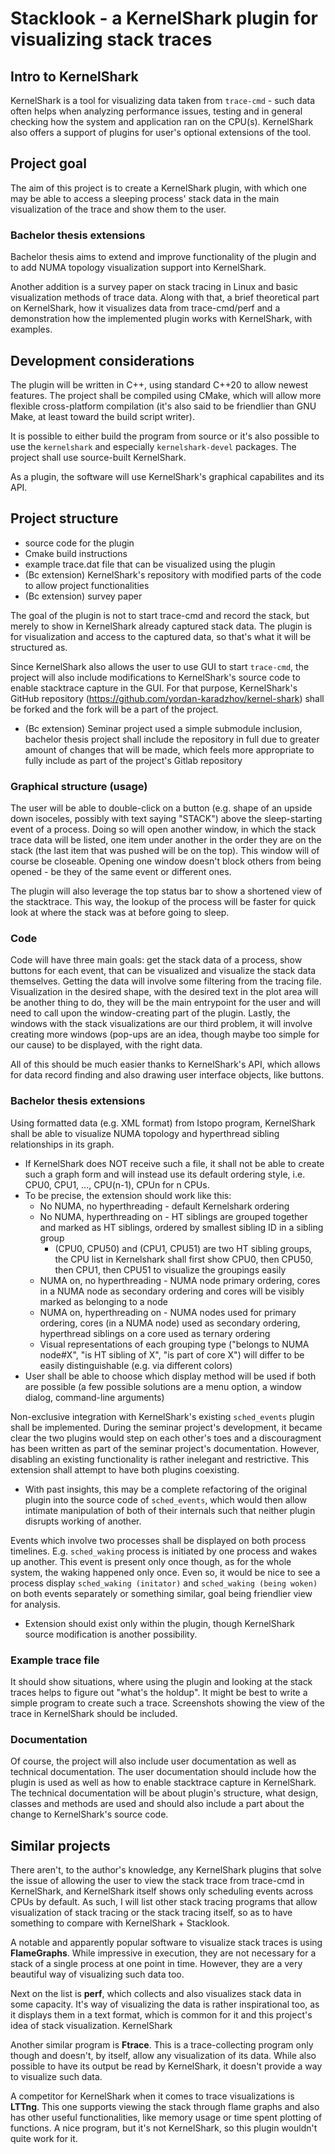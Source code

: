 # Stacklook - a KernelShark plugin for visualizing stack traces

## Intro to KernelShark

KernelShark is a tool for visualizing data taken from `trace-cmd` - such data
often helps when analyzing performance issues, testing and in
general checking how the system and application ran on the CPU(s).
KernelShark also offers a support of plugins for user's optional extensions of the tool.

## Project goal

The aim of this project is to create a KernelShark plugin, with which one may
be able to access a sleeping process' stack data in the main visualization of
the trace and show them to the user.

### Bachelor thesis extensions

Bachelor thesis aims to extend and improve functionality of the plugin and to add NUMA topology
visualization support into KernelShark.

Another addition is a survey paper on stack tracing in Linux and basic visualization methods of trace data.
Along with that, a brief theoretical part on KernelShark, how it visualizes data from trace-cmd/perf
and a demonstration how the implemented plugin works with KernelShark, with examples.

## Development considerations

The plugin will be written in C++, using standard C++20 to allow newest
features. The project shall be compiled using CMake, which will allow more
flexible cross-platform compilation (it's also said to be friendlier than GNU
Make, at least toward the build script writer).

It is possible to either build the program from source or it's also possible to use
the `kernelshark` and especially `kernelshark-devel` packages. The project shall use
source-built KernelShark.

As a plugin, the software will use KernelShark's graphical capabilites and its
API.

## Project structure

- source code for the plugin
- Cmake build instructions
- example trace.dat file that can be visualized using the plugin
- (Bc extension) KernelShark's repository with modified parts of the code to allow
  project functionalities
- (Bc extension) survey paper

The goal of the plugin is not to start trace-cmd and record the stack, but
merely to show in KernelShark already captured stack data. The plugin is for
visualization and access to the captured data, so that's what it will be
structured as.

Since KernelShark also allows the user to use GUI to start `trace-cmd`, the project
will also include modifications to KernelShark's source code to enable
stacktrace capture in the GUI. For that purpose, KernelShark's GitHub repository
(https://github.com/yordan-karadzhov/kernel-shark) shall be forked and the fork
will be a part of the project.

- (Bc extension) Seminar project used a simple submodule inclusion, bachelor thesis project
  shall include the repository in full due to greater amount of changes that will be made,
  which feels more appropriate to fully include as part of the project's Gitlab repository

### Graphical structure (usage)

The user will be able to double-click on a button (e.g. shape of an upside down
isoceles, possibly with text saying "STACK") above the sleep-starting event of
a process. Doing so will open another window, in which the stack trace data
will be listed, one item under another in the order they are on the stack (the
last item that was pushed will be on the top). This window will of course be
closeable. Opening one window doesn't block others from being opened - be they
of the same event or different ones.

The plugin will also leverage the top status bar to show a shortened view of
the stacktrace. This way, the lookup of the process will be faster for quick
look at where the stack was at before going to sleep.

### Code

Code will have three main goals: get the stack data of a process, show buttons
for each event, that can be visualized and visualize the stack data themselves.
Getting the data will involve some filtering from the tracing file.
Visualization in the desired shape, with the desired text in the plot area will
be another thing to do, they will be the main entrypoint for the user and will
need to call upon the window-creating part of the plugin. Lastly, the windows
with the stack visualizations are our third problem, it will involve creating
more windows (pop-ups are an idea, though maybe too simple for our cause) to be
displayed, with the right data.

All of this should be much easier thanks to KernelShark's API, which allows for
data record finding and also drawing user interface objects, like buttons.

### Bachelor thesis extensions

Using formatted data (e.g. XML format) from Istopo program, KernelShark shall be able to visualize
NUMA topology and hyperthread sibling relationships in its graph.

- If KernelShark does NOT receive such a file, it shall not be able to create such a graph form and
  will instead use its default ordering style, i.e. CPU0, CPU1, ..., CPU(n-1), CPUn for n CPUs.
- To be precise, the extension should work like this:
  - No NUMA, no hyperthreading - default Kernelshark ordering
  - No NUMA, hyperthreading on - HT siblings are grouped together and marked as HT siblings,
    ordered by smallest sibling ID in a sibling group
    - (CPU0, CPU50) and (CPU1, CPU51) are two HT sibling groups, the CPU list in Kernelshark
      shall first show CPU0, then CPU50, then CPU1, then CPU51 to visualize the groupings easily
  - NUMA on, no hyperthreading - NUMA node primary ordering, cores in a NUMA node as secondary ordering and
    cores will be visibly marked as belonging to a node
  - NUMA on, hyperthreading on - NUMA nodes used for primary ordering, cores (in a NUMA node) used as secondary
    ordering, hyperthread siblings on a core used as ternary ordering
  - Visual representations of each grouping type ("belongs to NUMA node#X", "is HT sibling of X", "is part of core X")
    will differ to be easily distinguishable (e.g. via different colors)
- User shall be able to choose which display method will be used if both are possible (a few possible
  solutions are a menu option, a window dialog, command-line arguments)

Non-exclusive integration with KernelShark's existing `sched_events` plugin shall be implemented.
During the seminar project's development, it became clear the two plugins would step on each other's
toes and a discouragment has been written as part of the seminar project's documentation.
However, disabling an existing functionality is rather inelegant and restrictive.
This extension shall attempt to have both plugins coexisting.

- With past insights, this may be a complete refactoring of the original plugin into the source code of
  `sched_events`, which would then allow intimate manipulation of both of their internals such that neither
  plugin disrupts working of another.

Events which involve two processes shall be displayed on both process timelines. E.g. `sched_waking` process
is initiated by one process and wakes up another. This event is present only once though, as for the whole
system, the waking happened only once. Even so, it would be nice to see a process display `sched_waking (initator)`
and `sched_waking (being woken)` on both events separately or something similar, goal being friendlier
view for analysis.

- Extension should exist only within the plugin, though KernelShark source modification is another possibility.

### Example trace file

It should show situations, where using the plugin and looking at
the stack traces helps to figure out "what's the holdup". It might be
best to write a simple program to create such a trace. Screenshots
showing the view of the trace in KernelShark should be included.

### Documentation

Of course, the project will also include user documentation as well as
technical documentation. The user documentation should include
how the plugin is used as well as how to enable stacktrace capture in
KernelShark. The technical documentation will be about plugin's structure,
what design, classes and methods are used and should also include a part
about the change to KernelShark's source code.

## Similar projects

There aren't, to the author's knowledge, any KernelShark plugins that solve the
issue of allowing the user to view the stack trace from trace-cmd in
KernelShark, and KernelShark itself shows only scheduling events across CPUs
by default. As such, I will list other stack tracing programs that allow
visualization of stack tracing or the stack tracing itself, so as to have
something to compare with KernelShark + Stacklook.

A notable and apparently popular software to visualize stack traces is using
**FlameGraphs**. While impressive in execution, they are not necessary for a
stack of a single process at one point in time. However, they are a very
beautiful way of visualizing such data too.

Next on the list is **perf**, which collects and also visualizes stack data in
some capacity. It's way of visualizing the data is rather inspirational
too, as it displays them in a text format, which is common for it and
this project's idea of stack visualization. KernelShark

Another similar program is **Ftrace**. This is a trace-collecting program only
though and doesn't, by itself, allow any visualization of its data. While also
possible to have its output be read by KernelShark, it doesn't provide a way to
visualize such data.

A competitor for KernelShark when it comes to trace visualizations is
**LTTng**. This one supports viewing the stack through flame graphs and also
has other useful functionalities, like memory usage or time spent plotting of
functions. A nice program, but it's not KernelShark, so this plugin wouldn't
quite work for it.
